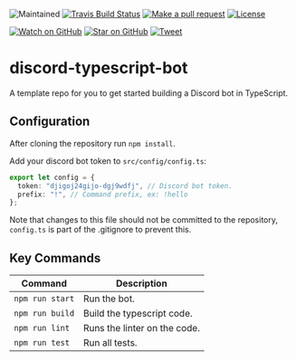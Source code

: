 ![Maintained][maintained-badge]
[![Travis Build Status][build-badge]][build]
[![Make a pull request][prs-badge]][prs]
[![License](http://img.shields.io/badge/Licence-MIT-brightgreen.svg)](LICENSE.md)

[![Watch on GitHub][github-watch-badge]][github-watch]
[![Star on GitHub][github-star-badge]][github-star]
[![Tweet][twitter-badge]][twitter]

# discord-typescript-bot

A template repo for you to get started building a Discord bot in TypeScript.

## Configuration

After cloning the repository run `npm install`.

Add your discord bot token to `src/config/config.ts`:

```ts
export let config = {
  token: "djigoj24gijo-dgj9wdfj", // Discord bot token.
  prefix: "!", // Command prefix, ex: !hello
};
```

Note that changes to this file should not be committed to the repository, `config.ts` is part of the .gitignore to prevent this.

## Key Commands

| Command         | Description                  |
| --------------- | ---------------------------- |
| `npm run start` | Run the bot.                 |
| `npm run build` | Build the typescript code.   |
| `npm run lint`  | Runs the linter on the code. |
| `npm run test`  | Run all tests.               |

[build-badge]: https://travis-ci.org/hopskipnfall/discord-typescript-bot.svg?branch=master&style=style=flat-square
[build]: https://travis-ci.org/hopskipnfall/discord-typescript-bot
[license-badge]: https://img.shields.io/badge/license-Apache2-blue.svg?style=style=flat-square
[license]: https://github.com/hopskipnfall/discord-typescript-bot/blob/master/LICENSE.md
[prs-badge]: https://img.shields.io/badge/PRs-welcome-brightgreen.svg?style=flat-square
[prs]: http://makeapullrequest.com
[github-watch-badge]: https://img.shields.io/github/watchers/hopskipnfall/discord-typescript-bot.svg?style=social
[github-watch]: https://github.com/hopskipnfall/discord-typescript-bot/watchers
[github-star-badge]: https://img.shields.io/github/stars/hopskipnfall/discord-typescript-bot.svg?style=social
[github-star]: https://github.com/hopskipnfall/discord-typescript-bot/stargazers
[twitter]: https://twitter.com/intent/tweet?text=Check%20out%20angular-electron!%20https://github.com/hopskipnfall/discord-typescript-bot%20%F0%9F%91%8D
[twitter-badge]: https://img.shields.io/twitter/url/https/github.com/hopskipnfall/discord-typescript-bot.svg?style=social
[maintained-badge]: https://img.shields.io/badge/maintained-yes-brightgreen
